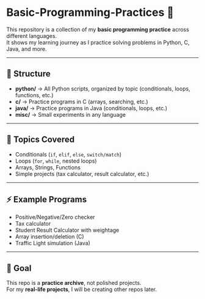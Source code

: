 # Basic-Programming-Practices 🚀

This repository is a collection of my **basic programming practice** across different languages.  
It shows my learning journey as I practice solving problems in Python, C, Java, and more.  

---

## 📂 Structure

- **python/** → All Python scripts, organized by topic (conditionals, loops, functions, etc.)  
- **c/** → Practice programs in C (arrays, searching, etc.)  
- **java/** → Practice programs in Java (conditionals, loops, etc.)  
- **misc/** → Small experiments in any language  

---

## 📝 Topics Covered
- Conditionals (`if`, `elif`, `else`, `switch/match`)  
- Loops (`for`, `while`, nested loops)  
- Arrays, Strings, Functions  
- Simple projects (tax calculator, result calculator, etc.)  

---

## ⚡ Example Programs
- Positive/Negative/Zero checker  
- Tax calculator  
- Student Result Calculator with weightage  
- Array insertion/deletion (C)  
- Traffic Light simulation (Java)  

---

## 🎯 Goal
This repo is a **practice archive**, not polished projects.  
For my **real-life projects**, I will be creating other repos later.
